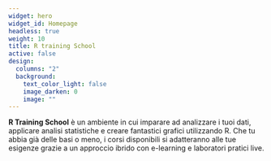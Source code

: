```yaml
---
widget: hero
widget_id: Homepage
headless: true
weight: 10
title: R training School
active: false
design:
  columns: "2"
  background:
    text_color_light: false
    image_darken: 0
    image: ""
---
```

**R Training School** è un ambiente in cui imparare ad analizzare i tuoi dati, applicare analisi statistiche e creare fantastici grafici utilizzando R. Che tu abbia già delle basi o meno, i corsi disponibili si adatteranno alle tue esigenze grazie a un approccio ibrido con e-learning e laboratori pratici live.

